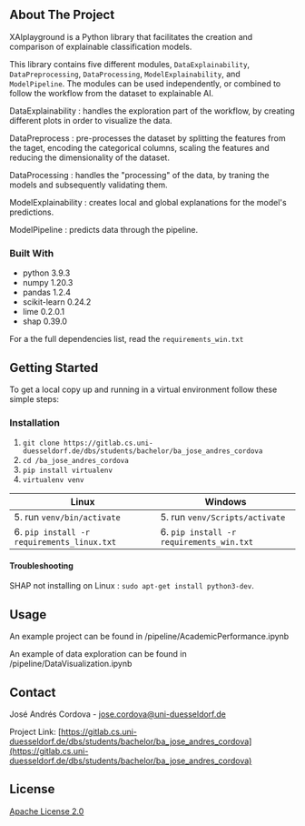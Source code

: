 <!-- ABOUT THE PROJECT -->
## About The Project

XAIplayground is a Python library that facilitates the creation and comparison of explainable classification models. 

This library contains five different modules, `DataExplainability`, `DataPreprocessing`, `DataProcessing`, `ModelExplainability`, and `ModelPipeline`. The modules can be used independently, or combined to follow the workflow from the dataset to explainable AI.

DataExplainability : handles the exploration part of the workflow, by creating different plots in order to visualize the data.

DataPreprocess : pre-processes the dataset by splitting the features from the taget, encoding the categorical columns, scaling the features and reducing the dimensionality of the dataset.

DataProcessing : handles the "processing" of the data, by traning the models and subsequently validating them. 

ModelExplainability : creates local and global explanations for the model's predictions.

ModelPipeline : predicts data through the pipeline.


### Built With

* python 3.9.3
* numpy 1.20.3
* pandas 1.2.4
* scikit-learn 0.24.2
* lime 0.2.0.1
* shap 0.39.0

For a the full dependencies list, read the `requirements_win.txt` 


<!-- GETTING STARTED -->
## Getting Started

To get a local copy up and running in a virtual environment follow these simple steps:

### Installation


1. `git clone https://gitlab.cs.uni-duesseldorf.de/dbs/students/bachelor/ba_jose_andres_cordova`
2. `cd /ba_jose_andres_cordova`
3. `pip install virtualenv` 
4. `virtualenv venv` 

Linux|Windows
-----|----
5\. run `venv/bin/activate`|5. run `venv/Scripts/activate` 
6\. `pip install -r requirements_linux.txt`|6. `pip install -r requirements_win.txt`

#### Troubleshooting



SHAP not installing on Linux : `sudo apt-get install python3-dev`.

<!-- USAGE EXAMPLES -->
## Usage

An example project can be found in /pipeline/AcademicPerformance.ipynb

An example of data exploration can be found in /pipeline/DataVisualization.ipynb

<!-- CONTACT -->
## Contact

José Andrés Cordova - jose.cordova@uni-duesseldorf.de

Project Link: [https://gitlab.cs.uni-duesseldorf.de/dbs/students/bachelor/ba_jose_andres_cordova](https://gitlab.cs.uni-duesseldorf.de/dbs/students/bachelor/ba_jose_andres_cordova)

<!-- LICENSE -->
## License

[Apache License 2.0](https://choosealicense.com/licenses/apache-2.0//)

